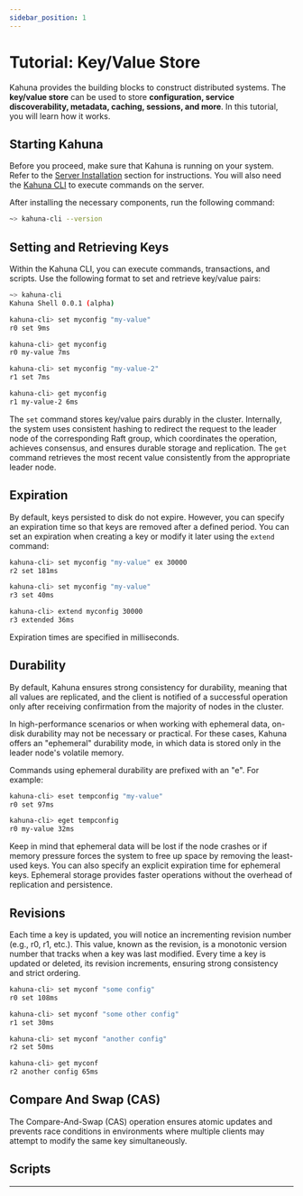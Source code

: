 ```yaml
---
sidebar_position: 1
---
```


# Tutorial: Key/Value Store

Kahuna provides the building blocks to construct distributed systems. The **key/value store** can be used to store **configuration, service discoverability, metadata, caching, sessions, and more**. In this tutorial, you will learn how it works.

## Starting Kahuna

Before you proceed, make sure that Kahuna is running on your system. Refer to the [Server Installation](server-installation) section for instructions. You will also need the [Kahuna CLI](kahuna-cli) to execute commands on the server.

After installing the necessary components, run the following command:

```bash
~> kahuna-cli --version
```

## Setting and Retrieving Keys

Within the Kahuna CLI, you can execute commands, transactions, and scripts. Use the following format to set and retrieve key/value pairs:

```bash
~> kahuna-cli
Kahuna Shell 0.0.1 (alpha)

kahuna-cli> set myconfig "my-value"                 
r0 set 9ms

kahuna-cli> get myconfig                          
r0 my-value 7ms

kahuna-cli> set myconfig "my-value-2"                 
r1 set 7ms

kahuna-cli> get myconfig                          
r1 my-value-2 6ms
```

The `set` command stores key/value pairs durably in the cluster. Internally, the system uses consistent hashing to redirect the request to the leader node of the corresponding Raft group, which coordinates the operation, achieves consensus, and ensures durable storage and replication. The `get` command retrieves the most recent value consistently from the appropriate leader node.

## Expiration

By default, keys persisted to disk do not expire. However, you can specify an expiration time so that keys are removed after a defined period. You can set an expiration when creating a key or modify it later using the `extend` command:

```bash
kahuna-cli> set myconfig "my-value" ex 30000
r2 set 181ms

kahuna-cli> set myconfig "my-value"                 
r3 set 40ms

kahuna-cli> extend myconfig 30000              
r3 extended 36ms
```

Expiration times are specified in milliseconds.

## Durability

By default, Kahuna ensures strong consistency for durability, meaning that all values are replicated, and the client is notified of a successful operation only after receiving confirmation from the majority of nodes in the cluster.

In high-performance scenarios or when working with ephemeral data, on-disk durability may not be necessary or practical. For these cases, Kahuna offers an "ephemeral" durability mode, in which data is stored only in the leader node's volatile memory.

Commands using ephemeral durability are prefixed with an "e". For example:

```bash
kahuna-cli> eset tempconfig "my-value"              
r0 set 97ms

kahuna-cli> eget tempconfig                         
r0 my-value 32ms
```

Keep in mind that ephemeral data will be lost if the node crashes or if memory pressure forces the system to free up space by removing the least-used keys. You can also specify an explicit expiration time for ephemeral keys. Ephemeral storage provides faster operations without the overhead of replication and persistence.

## Revisions

Each time a key is updated, you will notice an incrementing revision number (e.g., r0, r1, etc.). This value, known as the revision, is a monotonic version number that tracks when a key was last modified. Every time a key is updated or deleted, its revision increments, ensuring strong consistency and strict ordering.

```bash
kahuna-cli> set myconf "some config"             
r0 set 108ms

kahuna-cli> set myconf "some other config"       
r1 set 30ms

kahuna-cli> set myconf "another config"          
r2 set 50ms

kahuna-cli> get myconf
r2 another config 65ms
```

## Compare And Swap (CAS)

The Compare-And-Swap (CAS) operation ensures atomic updates and prevents race conditions in environments where multiple clients may attempt to modify the same key simultaneously.


## Scripts



---